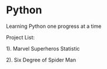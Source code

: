 # Python

Learning Python one progress at a time

Project List: 

1). Marvel Superheros Statistic

2). Six Degree of Spider Man
